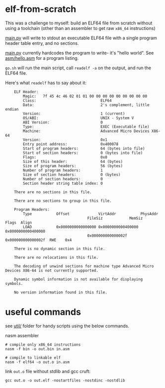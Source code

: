 # elf-from-scratch

This was a challenge to myself: build an ELF64 file from scratch without using
a toolchain (other than an assembler to get raw `x86_64` instructions)

[main.py](main.py) will write to stdout an executable ELF64 file with a single program header
table entry, and no sections.

[main.py](main.py) currently hardcodes the program to write- it's "hello world".
See [asm/hello.asm](asm/hello.asm) for a program listing.

`go.sh` will run the main script, call `readelf -a` on the output, and run the
ELF64 file.

Here's what `readelf` has to say about it:

		ELF Header:
			Magic:   7f 45 4c 46 02 01 01 00 00 00 00 00 00 00 00 00
			Class:                             ELF64
			Data:                              2's complement, little endian
			Version:                           1 (current)
			OS/ABI:                            UNIX - System V
			ABI Version:                       0
			Type:                              EXEC (Executable file)
			Machine:                           Advanced Micro Devices X86-64
			Version:                           0x1
			Entry point address:               0x400078
			Start of program headers:          64 (bytes into file)
			Start of section headers:          0 (bytes into file)
			Flags:                             0x0
			Size of this header:               64 (bytes)
			Size of program headers:           56 (bytes)
			Number of program headers:         1
			Size of section headers:           0 (bytes)
			Number of section headers:         0
			Section header string table index: 0

		There are no sections in this file.

		There are no sections to group in this file.

		Program Headers:
			Type           Offset             VirtAddr           PhysAddr
										 FileSiz            MemSiz              Flags  Align
			LOAD           0x0000000000000000 0x0000000000400000 0x0000000000400000
										 0x000000000000002f 0x000000000000002f  RWE    0x4

		There is no dynamic section in this file.

		There are no relocations in this file.

		The decoding of unwind sections for machine type Advanced Micro Devices X86-64 is not currently supported.

		Dynamic symbol information is not available for displaying symbols.

		No version information found in this file.

# useful commands

see [util/](util/) folder for handy scripts using the below commands.

nasm assembler

    # compile only x86_64 instructions
    nasm -f bin -o out.bin in.asm

    # compile to linkable elf
    nasm -f elf64 -o out.o in.asm

link `out.o` file without stdlib and gcc cruft:

    gcc out.o -o out.elf -nostartfiles -nostdinc -nostdlib
